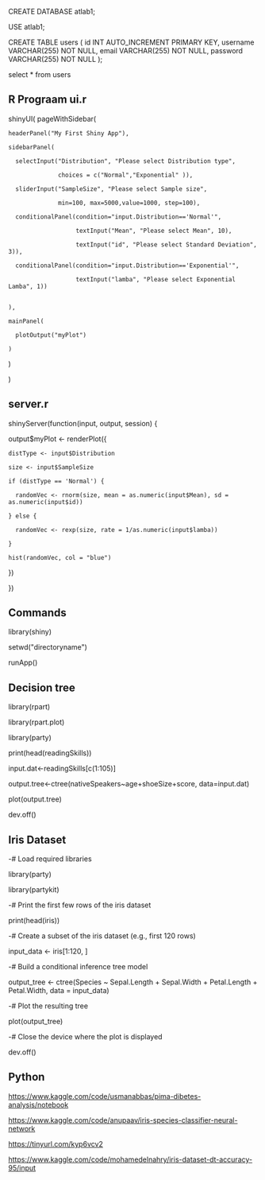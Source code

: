 CREATE DATABASE atlab1;

USE atlab1;

CREATE TABLE users (
    id INT AUTO_INCREMENT PRIMARY KEY,
    username VARCHAR(255) NOT NULL,
    email VARCHAR(255) NOT NULL,
    password VARCHAR(255) NOT NULL
);

select * from users


R Prograam
ui.r
--
shinyUI(
  pageWithSidebar(
  
    headerPanel("My First Shiny App"),
    
    sidebarPanel(
    
      selectInput("Distribution", "Please select Distribution type",
      
                  choices = c("Normal","Exponential" )),
                  
      sliderInput("SampleSize", "Please select Sample size",
      
                  min=100, max=5000,value=1000, step=100),
                  
      conditionalPanel(condition="input.Distribution=='Normal'", 
      
                       textInput("Mean", "Please select Mean", 10),
                       
                       textInput("id", "Please select Standard Deviation", 3)),
                       
      conditionalPanel(condition="input.Distribution=='Exponential'",
      
                       textInput("lamba", "Please select Exponential Lamba", 1))
      
      
    ),
   
    mainPanel(
     
      plotOutput("myPlot")
    
    )

  )

)



server.r  
--
shinyServer(function(input, output, session) {

  output$myPlot <- renderPlot({
   
    distType <- input$Distribution

    size <- input$SampleSize
    
    if (distType == 'Normal') {
    
      randomVec <- rnorm(size, mean = as.numeric(input$Mean), sd = as.numeric(input$id))
    
    } else {
    
      randomVec <- rexp(size, rate = 1/as.numeric(input$lamba))
    
    }
    
    hist(randomVec, col = "blue")
  
  })

})

Commands
-
library(shiny)

setwd("directoryname")

runApp()

Decision tree
--
library(rpart)

library(rpart.plot)

library(party)

print(head(readingSkills))

input.dat<-readingSkills[c(1:105)]

output.tree<-ctree(nativeSpeakers~age+shoeSize+score,
                   data=input.dat)

plot(output.tree)

dev.off()

Iris Dataset
--
-# Load required libraries

library(party)

library(partykit)

-# Print the first few rows of the iris dataset

print(head(iris))

-# Create a subset of the iris dataset (e.g., first 120 rows)

input_data <- iris[1:120, ]

-# Build a conditional inference tree model

output_tree <- ctree(Species ~ Sepal.Length + Sepal.Width + Petal.Length + Petal.Width, data = input_data)

-# Plot the resulting tree

plot(output_tree)

-# Close the device where the plot is displayed

dev.off()

Python
---
https://www.kaggle.com/code/usmanabbas/pima-dibetes-analysis/notebook

https://www.kaggle.com/code/anupaav/iris-species-classifier-neural-network

https://tinyurl.com/kyp6vcv2

https://www.kaggle.com/code/mohamedelnahry/iris-dataset-dt-accuracy-95/input
